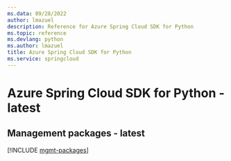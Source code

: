```yaml
---
ms.data: 09/28/2022
author: lmazuel
description: Reference for Azure Spring Cloud SDK for Python
ms.topic: reference
ms.devlang: python
ms.author: lmazuel
title: Azure Spring Cloud SDK for Python
ms.service: springcloud
---
```

# Azure Spring Cloud SDK for Python - latest

## Management packages - latest
[!INCLUDE [mgmt-packages](spring-cloud-mgmt-index.md)]